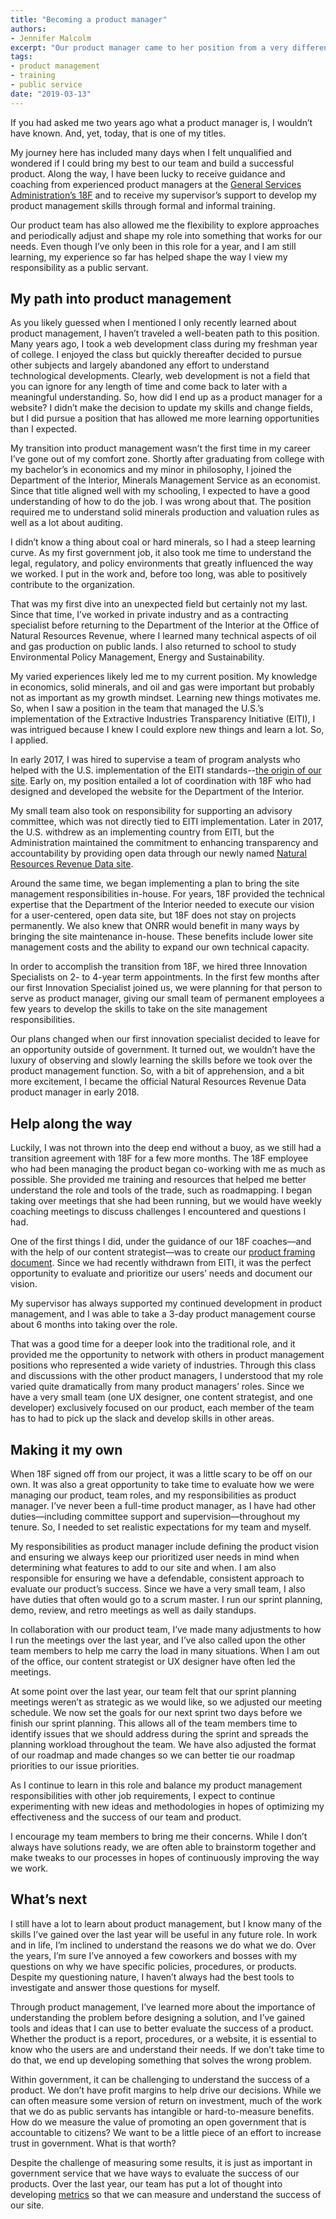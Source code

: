 ```yaml
---
title: "Becoming a product manager"
authors:
- Jennifer Malcolm
excerpt: "Our product manager came to her position from a very different career path. In this post, she discusses how she came to this role, what she has learned, and how she applies what she's learned to her responsibility as a public servant."
tags:
- product management
- training
- public service
date: "2019-03-13"
---
```


If you had asked me two years ago what a product manager is, I wouldn’t have known. And, yet, today, that is one of my titles.

My journey here has included many days when I felt unqualified and wondered if I could bring my best to our team and build a successful product. Along the way, I have been lucky to receive guidance and coaching from experienced product managers at the [General Services Administration’s 18F](https://18f.gsa.gov/) and to receive my supervisor’s support to develop my product management skills through formal and informal training.

Our product team has also allowed me the flexibility to explore approaches and periodically adjust and shape my role into something that works for our needs. Even though I’ve only been in this role for a year, and I am still learning, my experience so far has helped shape the way I view my responsibility as a public servant.

## My path into product management

As you likely guessed when I mentioned I only recently learned about product management, I haven’t traveled a well-beaten path to this position. Many years ago, I took a web development class during my freshman year of college. I enjoyed the class but quickly thereafter decided to pursue other subjects and largely abandoned any effort to understand technological developments. Clearly, web development is not a field that you can ignore for any length of time and come back to later with a meaningful understanding. So, how did I end up as a product manager for a website? I didn’t make the decision to update my skills and change fields, but I did pursue a position that has allowed me more learning opportunities than I expected.

My transition into product management wasn’t the first time in my career I’ve gone out of my comfort zone. Shortly after graduating from college with my bachelor’s in economics and my minor in philosophy, I joined the Department of the Interior, Minerals Management Service as an economist. Since that title aligned well with my schooling, I expected to have a good understanding of how to do the job. I was wrong about that. The position required me to understand solid minerals production and valuation rules as well as a lot about auditing.

I didn’t know a thing about coal or hard minerals, so I had a steep learning curve. As my first government job, it also took me time to understand the legal, regulatory, and policy environments that greatly influenced the way we worked. I put in the work and, before too long, was able to positively contribute to the organization.

That was my first dive into an unexpected field but certainly not my last. Since that time, I’ve worked in private industry and as a contracting specialist before returning to the Department of the Interior at the Office of Natural Resources Revenue, where I learned many technical aspects of oil and gas production on public lands. I also returned to school to study Environmental Policy Management, Energy and Sustainability.

My varied experiences likely led me to my current position. My knowledge in economics, solid minerals, and oil and gas were important but probably not as important as my growth mindset. Learning new things motivates me. So, when I saw a position in the team that managed the U.S.’s implementation of the Extractive Industries Transparency Initiative (EITI), I was intrigued because I knew I could explore new things and learn a lot. So, I applied.

In early 2017, I was hired to supervise a team of program analysts who helped with the U.S. implementation of the EITI standards--[the origin of our site](https://revenuedata.doi.gov/about/#history). Early on, my position entailed a lot of coordination with 18F who had designed and developed the website for the Department of the Interior.

My small team also took on responsibility for supporting an advisory committee, which was not directly tied to EITI implementation. Later in 2017, the U.S. withdrew as an implementing country from EITI, but the Administration maintained the commitment to enhancing transparency and accountability by providing open data through our newly named [Natural Resources Revenue Data site](revenuedata.doi.gov).

Around the same time, we began implementing a plan to bring the site management responsibilities in-house. For years, 18F provided the technical expertise that the Department of the Interior needed to execute our vision for a user-centered, open data site, but 18F does not stay on projects permanently. We also knew that ONRR would benefit in many ways by bringing the site maintenance in-house. These benefits include lower site management costs and the ability to expand our own technical capacity.

In order to accomplish the transition from 18F, we hired three Innovation Specialists on 2- to 4-year term appointments. In the first few months after our first Innovation Specialist joined us, we were planning for that person to serve as product manager, giving our small team of permanent employees a few years to develop the skills to take on the site management responsibilities.

Our plans changed when our first innovation specialist decided to leave for an opportunity outside of government. It turned out, we wouldn’t have the luxury of observing and slowly learning the skills before we took over the product management function. So, with a bit of apprehension, and a bit more excitement, I became the official Natural Resources Revenue Data product manager in early 2018.

## Help along the way
Luckily, I was not thrown into the deep end without a buoy, as we still had a transition agreement with 18F for a few more months.  The 18F employee who had been managing the product began co-working with me as much as possible. She provided me training and resources that helped me better understand the role and tools of the trade, such as roadmapping. I began taking over meetings that she had been running, but we would have weekly coaching meetings to discuss challenges I encountered and questions I had.

One of the first things I did, under the guidance of our 18F coaches—and with the help of our content strategist—was to create our [product framing document](https://github.com/ONRR/doi-extractives-data/wiki/Product-framing). Since we had recently withdrawn from EITI, it was the perfect opportunity to evaluate and prioritize our users’ needs and document our vision.

My supervisor has always supported my continued development in product management, and I was able to take a 3-day product management course about 6 months into taking over the role.

That was a good time for a deeper look into the traditional role, and it provided me the opportunity to network with others in product management positions who represented a wide variety of industries. Through this class and discussions with the other product managers, I understood that my role varied quite dramatically from many product managers’ roles. Since we have a very small team (one UX designer, one content strategist, and one developer) exclusively focused on our product, each member of the team has to had to pick up the slack and develop skills in other areas.


## Making it my own
When 18F signed off from our project, it was a little scary to be off on our own. It was also a great opportunity to take time to evaluate how we were managing our product, team roles, and my responsibilities as product manager. I’ve never been a full-time product manager, as I have had other duties—including committee support and supervision—throughout my tenure. So, I needed to set realistic expectations for my team and myself.

My responsibilities as product manager include defining the product vision and ensuring we always keep our prioritized user needs in mind when determining what features to add to our site and when. I am also responsible for ensuring we have a defendable, consistent approach to evaluate our product’s success. Since we have a very small team, I also have duties that often would go to a scrum master. I run our sprint planning, demo, review, and retro meetings as well as daily standups.

In collaboration with our product team, I’ve made many adjustments to how I run the meetings over the last year, and I’ve also called upon the other team members to help me carry the load in many situations. When I am out of the office, our content strategist or UX designer have often led the meetings.

At some point over the last year, our team felt that our sprint planning meetings weren’t as strategic as we would like, so we adjusted our meeting schedule. We now set the goals for our next sprint two days before we finish our sprint planning. This allows all of the team members time to identify issues that we should address during the sprint and spreads the planning workload throughout the team. We have also adjusted the format of our roadmap and made changes so we can better tie our roadmap priorities to our issue priorities.

As I continue to learn in this role and balance my product management responsibilities with other job requirements, I expect to continue experimenting with new ideas and methodologies in hopes of optimizing my effectiveness and the success of our team and product.

I encourage my team members to bring me their concerns. While I don’t always have solutions ready, we are often able to brainstorm together and make tweaks to our processes in hopes of continuously improving the way we work.

## What’s next
I still have a lot to learn about product management, but I know many of the skills I’ve gained over the last year will be useful in any future role. In work and in life, I’m inclined to understand the reasons we do what we do. Over the years, I’m sure I’ve annoyed a few coworkers and bosses with my questions on why we have specific policies, procedures, or products. Despite my questioning nature, I haven’t always had the best tools to investigate and answer those questions for myself.

Through product management, I’ve learned more about the importance of understanding the problem before designing a solution, and I’ve gained tools and ideas that I can use to better evaluate the success of a product. Whether the product is a report, procedures, or a website, it is essential to know who the users are and understand their needs. If we don’t take time to do that, we end up developing something that solves the wrong problem.

Within government, it can be challenging to understand the success of a product. We don’t have profit margins to help drive our decisions. While we can often measure some version of return on investment, much of the work that we do as public servants has intangible or hard-to-measure benefits. How do we measure the value of promoting an open government that is accountable to citizens? We want to be a little piece of an effort to increase trust in government. What is that worth?

Despite the challenge of measuring some results, it is just as important in government service that we have ways to evaluate the success of our products. Over the last year, our team has put a lot of thought into developing [metrics](https://github.com/ONRR/doi-extractives-data/wiki/Goals-and-metrics) so that we can measure and understand the success of our site.
